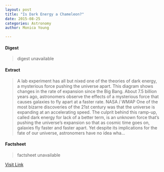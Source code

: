 ```yaml
---
layout: post
title: "Is Dark Energy a Chameleon?"
date: 2015-08-25
categories: Astronomy
author: Monica Young

---
```



#### Digest
>digest unavailable

#### Extract
>A lab experiment has all but nixed one of the theories of dark energy, a mysterious force pushing the universe apart. This diagram shows changes in the rate of expansion since the Big Bang. About 7.5 billion years ago, astronomers observe the effects of a mysterious force that causes galaxies to fly apart at a faster rate. NASA / WMAP One of the most bizarre discoveries of the 21st century was that the universe is expanding at an accelerating speed. The culprit behind this ramp-up, called dark energy for lack of a better term, is an unknown force that’s pushing the universe’s expansion so that as cosmic time goes on, galaxies fly faster and faster apart. Yet despite its implications for the fate of our universe, astronomers have no idea wha...

#### Factsheet
>factsheet unavailable

[Visit Link](http://www.skyandtelescope.com/astronomy-news/is-dark-energy-a-chameleon-0824201523/)



